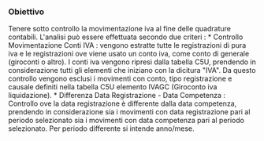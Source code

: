 ### Obiettivo
Tenere sotto controllo la movimentazione iva al fine delle quadrature contabili.
L'analisi può essere effettuata secondo due criteri : 
\* Controllo Movimentazione Conti IVA :  vengono estratte tutte le registrazioni di pura iva e le registrazioni ove viene usato un conto iva, come conto di generale (giroconti o altro). I conti iva vengono ripresi dalla tabella C5U, prendendo in considerazione tutti gli elementi che iniziano con la dicitura "IVA". Da questo controllo vengono esclusi i movimenti con conto, tipo registrazione e causale definiti nella tabella C5U elemento IVAGC (Giroconto iva liquidazione).
\* Differenza Data Registrazione - Data Competenza :  Controllo ove la data registrazione è differente dalla data competenza, prendendo in considerazione sia i movimenti con data registrazione pari al periodo selezionato sia i movimenti con data competenza pari al periodo selezionato. Per periodo differente si intende anno/mese.
